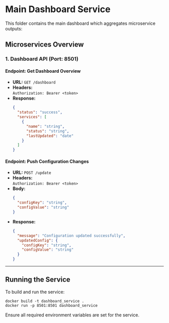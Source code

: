 # Main Dashboard Service

This folder contains the main dashboard which aggregates microservice outputs:

## Microservices Overview

### 1. Dashboard API (Port: 8501)

#### Endpoint: Get Dashboard Overview

- **URL:** `GET /dashboard`
- **Headers:**  
  `Authorization: Bearer <token>`
- **Response:**
  ```json
  {
    "status": "success",
    "services": [
      {
        "name": "string",
        "status": "string",
        "lastUpdated": "date"
      }
    ]
  }
  ```

#### Endpoint: Push Configuration Changes

- **URL:** `POST /update`
- **Headers:**  
  `Authorization: Bearer <token>`
- **Body:**
  ```json
  {
    "configKey": "string",
    "configValue": "string"
  }
  ```
- **Response:**
  ```json
  {
    "message": "Configuration updated successfully",
    "updatedConfig": {
      "configKey": "string",
      "configValue": "string"
    }
  }
  ```

---

## Running the Service

To build and run the service:

```
docker build -t dashboard_service .
docker run -p 8501:8501 dashboard_service
```

Ensure all required environment variables are set for the service.
